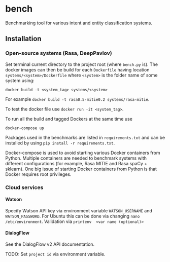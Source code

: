 # bench
Benchmarking tool for various intent and entity classification systems.

## Installation
### Open-source systems (Rasa, DeepPavlov)
Set terminal current directory to the project root (where `bench.py` is). The docker images can then be build for each `Dockerfile` having location `systems/<system>/Dockerfile` where `<system>` is the folder name of some system using:
```
docker build -t <system_tag> systems/<system> 
```
For example `docker build -t rasa0.5-mitie0.2 systems/rasa-mitie`.

To test the docker file use `docker run -it <system_tag>`.

To run all the build and tagged Dockers at the same time use
```
docker-compose up
``` 

Packages used in the benchmarks are listed in `requirements.txt` and can be installed by using `pip install -r requirements.txt`.

Docker-compose is used to avoid starting various Docker containers from Python. Multiple containers are needed to benchmark systems with different configurations (for example, Rasa MITIE and Rasa spaCy + sklearn). One big issue 
of starting Docker containers from Python is that Docker requires root privileges.

### Cloud services 
#### Watson
Specify Watson API key via environment variable `WATSON_USERNAME` and `WATSON_PASSWORD`. For Ubuntu this can 
be done via changing `nano /etc/environment`. Validation via `printenv 
<var name (optional)>`

#### DialogFlow
See the DialogFlow v2 API documentation.

TODO: Set `project id` via environment variable.